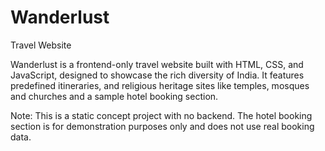 # Wanderlust
Travel Website

Wanderlust is a frontend-only travel website built with HTML, CSS, and JavaScript, designed to showcase the rich diversity of India. It features predefined itineraries, and religious heritage sites like temples, mosques and churches and a sample hotel booking section.

Note: This is a static concept project with no backend. The hotel booking section is for demonstration purposes only and does not use real booking data.
